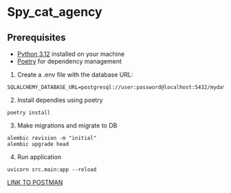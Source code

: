 # Spy_cat_agency


## Prerequisites

- [Python 3.12](https://www.python.org/downloads/) installed on your machine
- [Poetry](https://python-poetry.org/docs/) for dependency management


1. Create a .env file with the database URL:

```
SQLALCHEMY_DATABASE_URL=postgresql://user:password@localhost:5432/mydatabase
```
2. Install dependies using poetry
```
poetry install 
```
3. Make migrations and migrate to DB
```
alembic revision -m "initial"
alembic upgrade head
```

4. Run application 
```
uvicorn src.main:app --reload
```


[LINK TO POSTMAN]([https://api.postman.com/collections/20679108-728c9c9c-fbd6-4050-86a9-de90197a5f5b?access_key=PMAT-01JBCRP7MMNZM1M78F9X6TAAX3/](https://bold-spaceship-277786.postman.co/workspace/My-Workspace~85ff1f14-b8a6-4fda-8605-c959635be063/collection/20679108-728c9c9c-fbd6-4050-86a9-de90197a5f5b?action=share&creator=20679108))
